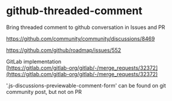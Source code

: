 # github-threaded-comment

Bring threaded comment to github conversation in Issues and PR

https://github.com/community/community/discussions/8469

https://github.com/github/roadmap/issues/552

GitLab implementation  
[https://gitlab.com/gitlab-org/gitlab/-/merge_requests/32372](https://gitlab.com/gitlab-org/gitlab/-/merge_requests/32372)

'.js-discussions-previewable-comment-form' can be found on git community post, but not on PR

